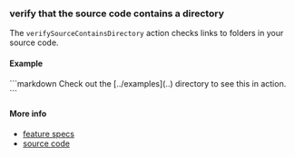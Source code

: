 ### verify that the source code contains a directory

The `verifySourceContainsDirectory` action checks links to folders
in your source code.

#### Example


<a class="tr_runMarkdownInTextrun">
```markdown
<a class="tr_verifySourceContainsDirectory">
  Check out the [../examples](..) directory to see this in action.
</a>
```
</a>


#### More info

- [feature specs](../../features/activity-types/built-in/verify-source-contains-directory/verify-source-contains-directory.feature)
- [source code](../../src/activity-types/verify-source-contains-directory.js)
